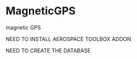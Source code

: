 # MagneticGPS
 magnetic GPS
 
 NEED TO INSTALL AEROSPACE TOOLBOX ADDON
 
 NEED TO CREATE THE DATABASE
 
 
 
 
